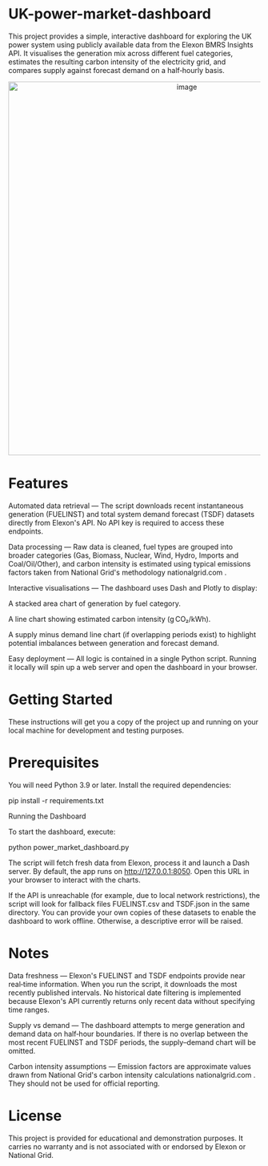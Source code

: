 # UK-power-market-dashboard

This project provides a simple, interactive dashboard for exploring the UK power system using publicly available data from the Elexon BMRS Insights API. It visualises the generation mix across different fuel categories, estimates the resulting carbon intensity of the electricity grid, and compares supply against forecast demand on a half‑hourly basis.
<p align="center">
  <img width="698" height="745" alt="image" src="https://github.com/user-attachments/assets/4b55c533-b16e-4252-ba43-8d13c24dbe7f" align=center />
</p>

# Features

Automated data retrieval — The script downloads recent instantaneous generation (FUELINST) and total system demand forecast (TSDF) datasets directly from Elexon's API. No API key is required to access these endpoints.

Data processing — Raw data is cleaned, fuel types are grouped into broader categories (Gas, Biomass, Nuclear, Wind, Hydro, Imports and Coal/Oil/Other), and carbon intensity is estimated using typical emissions factors taken from National Grid's methodology
nationalgrid.com
.

Interactive visualisations — The dashboard uses Dash and Plotly to display:

A stacked area chart of generation by fuel category.

A line chart showing estimated carbon intensity (g CO₂/kWh).

A supply minus demand line chart (if overlapping periods exist) to highlight potential imbalances between generation and forecast demand.

Easy deployment — All logic is contained in a single Python script. Running it locally will spin up a web server and open the dashboard in your browser.

# Getting Started

These instructions will get you a copy of the project up and running on your local machine for development and testing purposes.

# Prerequisites

You will need Python 3.9 or later. Install the required dependencies:

pip install -r requirements.txt

Running the Dashboard

To start the dashboard, execute:

python power_market_dashboard.py


The script will fetch fresh data from Elexon, process it and launch a Dash server. By default, the app runs on http://127.0.0.1:8050. Open this URL in your browser to interact with the charts.

If the API is unreachable (for example, due to local network restrictions), the script will look for fallback files FUELINST.csv and TSDF.json in the same directory. You can provide your own copies of these datasets to enable the dashboard to work offline. Otherwise, a descriptive error will be raised.

# Notes

Data freshness — Elexon's FUELINST and TSDF endpoints provide near real‑time information. When you run the script, it downloads the most recently published intervals. No historical date filtering is implemented because Elexon's API currently returns only recent data without specifying time ranges.

Supply vs demand — The dashboard attempts to merge generation and demand data on half‑hour boundaries. If there is no overlap between the most recent FUELINST and TSDF periods, the supply–demand chart will be omitted.

Carbon intensity assumptions — Emission factors are approximate values drawn from National Grid's carbon intensity calculations
nationalgrid.com
. They should not be used for official reporting.

# License

This project is provided for educational and demonstration purposes. It carries no warranty and is not associated with or endorsed by Elexon or National Grid.
